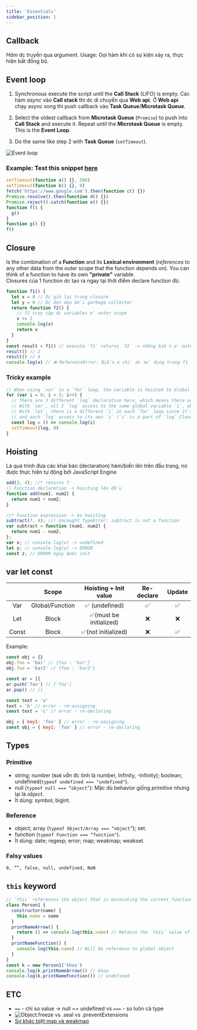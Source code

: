 ```yaml
---
title: 'Essentials'
sidebar_position: 1
---
```


## Callback

_Hàm_ dc truyền qua _argument_.
Usage: Gọi hàm khi có sự kiện xảy ra, thực hiện bất đồng bộ.

## Event loop

1. Synchronous execute the script until the **Call Stack** (LIFO) is empty. Các hàm _async_ vào **Call stack** thì dc di chuyển qua **Web api**. Ở **Web api** chạy async xong thì push callback vào **Task Queue**/**Microtask Queue**.

2. Select the oldest callback from **Microtask Queue** (`Promise`) to push into **Call Stack** and execute it. Repeat until the **Microtask Queue** is empty. This is the **Event Loop**.

3. Do the same like step 2 with **Task Queue** (`setTimeout`).

![Event loop](https://i.imgur.com/E1AuR7A.png)

### Example: Test this snippet [here](https://www.jsv9000.app/)

```js
setTimeout(function a() {}, 500)
setTimeout(function b() {}, 0)
fetch('https://www.google.com').then(function c() {})
Promise.resolve().then(function d() {})
Promise.reject().catch(function e() {})
function f() {
  g()
}
function g() {}
f()
```

## Closure

Is the combination of a **Function** and its **Lexical environment** (_references_ to any other data from the outer scope that the function depends on). You can think of a function to have its own **"private"** variable.  
Closures của 1 function dc tạo ra ngay tại thời điểm declare function đó.

```js
function f1() {
  let x = 0 // Dc giữ lại trong closure
  let y = 0 // Dc dọn dẹp bởi garbage collector
  return function f2() {
    // f2 truy cập dc variables ở outer scope
    x += 2
    console.log(x)
    return x
  }
}
const result = f1() // execute `f1` returns `f2` -> những biến ở outer scope của f2 sẽ dc giữ lại.
result() // 2
result() // 4
console.log(x) // ❌ ReferenceError: Biến x chỉ dc sử dụng trong f1
```

### Tricky example

```js
// When using `var` in a `for` loop, the variable is hoisted to Global Scope.
for (var i = 0; i < 3; i++) {
  // There are 3 different `log` declaration here, which means there are 3 different Closures
  // With `var`, all 3 `log` access to the same global variable `i`, which after the loop, is 3.
  // With `let`, there is a different `i` in each `for` loop since it's Block Scope
  // and each `log` access to its own `i` (`i` is a part of `log` Closure).
  const log = () => console.log(i)
  setTimeout(log, 0)
}
```

## Hoisting

Là quá trình đưa các khai báo (declaration) hàm/biến lên trên đầu trang, nó được thực hiện tự động bởi JavaScript Engine

```js
add(3, 4); //* returns 7
// Function declaretion -> hoisting lên đầu
function add(num1, num2) {
  return num1 + num2;
}

//* Function expression -> ko hoisting
subtract(7, 4); //! Uncaught TypeError: subtract is not a function
var subtract = function (num1, num2) {
  return num1 - num2;
};
var x; // console.log(x) -> undefined
let y; // console.log(y) -> ERROR
const z; // ERROR ngay bước init
```

## var let const

|       |      Scope      |  Hoisting + Init value  | Re-declare | Update |
| :---: | :-------------: | :---------------------: | :--------: | :----: |
|  Var  | Global/Function |     ✅ (undefined)      |     ✅     |   ✅   |
|  Let  |      Block      | ✅(must be initialized) |     ❌     |   ❌   |
| Const |      Block      |   ✅(not initialized)   |     ❌     |   ✅   |

Example:

```js
const obj = {}
obj.foo = 'bar' // {foo : 'bar'}
obj.foo = 'bar2' // {foo : 'bar2'}

const ar = []
ar.push('foo') // ['foo']
ar.pop() // []
```

```js
const text = 'a'
text = 'b' // error - re-assigning
const text = 'c' // error - re-declaring

obj = { key1: 'foo' } // error - re-assigning
const obj = { key1: 'foo' } // error - re-declaring
```

## Types

### Primitive

- string; number (`NaN` _vẫn_ đc tính là number, Infinity, -Infinity); boolean; undefined(`typeof undefined === "undefined"`).
- null (`typeof null === “object”`): Mặc dù behavior giống _primitive_ nhưng lại là _object_.
- Ít dùng: symbol; bigint.

### Reference

- object; array (`typeof Object/Array === “object”`); set.
- function (`typeof Function === “function"`).
- Ít dùng: date; regexp; error; map; weakmap; weakset.

### Falsy values

`0, “”, false, null, undefined, NaN`

## `this` keyword

```js
// `this` references the object that is excecuting the current function
class Person1 {
  constructor(name) {
    this.name = name
  }
  printNameArrow() {
    return () => console.log(this.name) // Retains the `this` value of the function's lexical environment
  }
  printNameFunction() {
    console.log(this.name) // Will be reference to global object
  }
}
const k = new Person1('khoa')
console.log(k.printNameArrow()) // khoa
console.log(k.printNameFunction()) // undefined
```

## ETC

- `==` - chỉ so value &rarr; null == undefined vs `===` - so luôn cả type
- ![Object.freeze vs .seal vs .preventExtensions ](https://imgur.com/SsK9doN.png)
- [Sự khác biệt map và weakmap](https://kieblog.vn/javascript-su-khac-biet-map-va-weakmap/)
